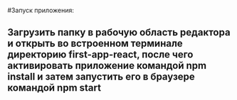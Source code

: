 #Запуск приложения:
## Загрузить папку в рабочую область редактора и открыть во встроенном терминале директорию first-app-react, после чего активировать приложение командой npm install и затем запустить его в браузере командой npm start
